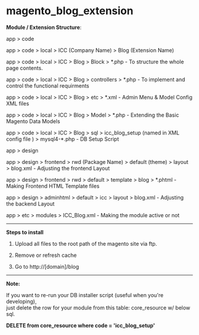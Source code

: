 # magento_blog_extension

<b>Module / Extension Structure</b>:

app > code

app > code > local > ICC (Company Name) > Blog (Extension Name) 

app > code > local > ICC > Blog > Block > *.php -  To structure the whole page contents.

app > code > local > ICC > Blog > controllers > *.php  - To implement and control the functional requirments

app > code > local > ICC > Blog > etc > *.xml  -  Admin Menu & Model Config XML files

app > code > local > ICC > Blog > Model > *.php  - Extending the Basic Magento Data Models 

app > code > local > ICC > Blog > sql > icc_blog_setup (named in XML config file ) > mysql4-*.php  - DB Setup Script

app > design

app > design > frontend > rwd (Package Name) > default (theme) > layout > blog.xml  - Adjusting the frontend Layout

app > design > frontend > rwd > default > template > blog > *.phtml  - Making Frontend HTML Template files

app > design > adminhtml > default > icc > layout > blog.xml  - Adjusting the backend Layout

app > etc > modules > ICC_Blog.xml -   Making the module active or not


<hr />
<b>Steps to install</b>

1. Upload all files to the root path of the magento site via ftp.

2. Remove or refresh cache

3. Go to http://[domain]/blog

<hr />
<b>Note:</b>

If you want to re-run your DB installer script (useful when you're developing),<br />
just delete the row for your module from this table: core_resource w/ below sql.

<b>DELETE from core_resource where code = 'icc_blog_setup' </b>




